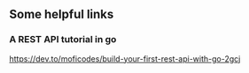 ## Some helpful links
### A REST API tutorial in go
https://dev.to/moficodes/build-your-first-rest-api-with-go-2gcj
